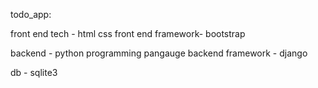 todo_app:

front end tech - html css
front end framework- bootstrap 

backend - python programming pangauge
backend framework - django

db - sqlite3
